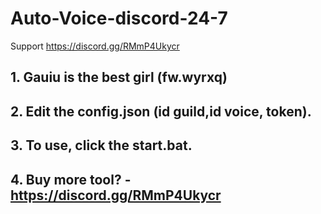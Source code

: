 # Auto-Voice-discord-24-7
Support https://discord.gg/RMmP4Ukycr
## 1. Gauiu is the best girl (fw.wyrxq)
## 2. Edit the config.json (id guild,id voice, token).
## 3. To use, click the start.bat.
## 4. Buy more tool? - https://discord.gg/RMmP4Ukycr
